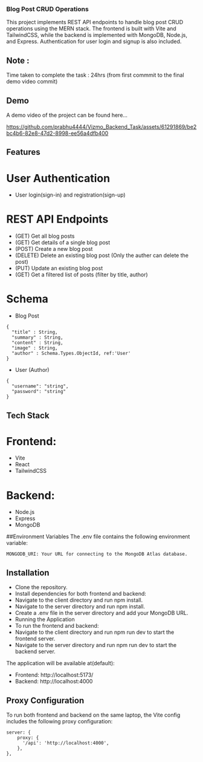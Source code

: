 ### Blog Post CRUD Operations
This project implements REST API endpoints to handle blog post CRUD operations using the MERN stack. The frontend is built with Vite and TailwindCSS, while the backend is implemented with MongoDB, Node.js, and Express. Authentication for user login and signup is also included.

## Note :
Time taken to complete the task : 24hrs (from first commmit to the final demo video commit)

## Demo
A demo video of the project can be found here...


https://github.com/prabhu4444/Vizmo_Backend_Task/assets/61291869/be2bc4b6-82e8-47d2-8998-ee56a4dfb400



## Features
# User Authentication
- User login(sign-in) and registration(sign-up)

  
# REST API Endpoints
- (GET) Get all blog posts
- (GET) Get details of a single blog post
- (POST) Create a new blog post
- (DELETE) Delete an existing blog post (Only the auther can delete the post)
- (PUT) Update an existing blog post
- (GET) Get a filtered list of posts (filter by title, author)
  
# Schema
- Blog Post
```
{
  "title" : String,
  "summary" : String,
  "content" : String,
  "image" : String,
  "author" : Schema.Types.ObjectId, ref:'User'
}
```
- User (Author)
```
{
  "username": "string",
  "password": "string"
}
```

## Tech Stack
# Frontend:
- Vite
- React
- TailwindCSS

# Backend:
- Node.js
- Express
- MongoDB

##Environment Variables
The .env file contains the following environment variable:
```
MONGODB_URI: Your URL for connecting to the MongoDB Atlas database.
```
## Installation
- Clone the repository.
- Install dependencies for both frontend and backend:
- Navigate to the client directory and run npm install.
- Navigate to the server directory and run npm install.
- Create a .env file in the server directory and add your MongoDB URL.
- Running the Application
- To run the frontend and backend:
- Navigate to the client directory and run npm run dev to start the frontend server.
- Navigate to the server directory and run npm run dev to start the backend server.

The application will be available at(default):
- Frontend: http://localhost:5173/
- Backend: http://localhost:4000

## Proxy Configuration
To run both frontend and backend on the same laptop, the Vite config includes the following proxy configuration:
```
server: {
    proxy: {
      '/api': 'http://localhost:4000',
    },
},
```









